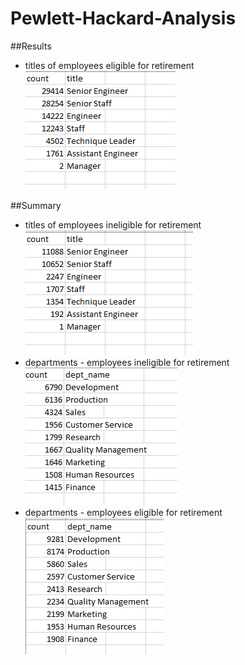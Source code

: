 # Pewlett-Hackard-Analysis


##Results
* titles of employees eligible for retirement
![retiring_titles](https://github.com/bedwardssmith/Pewlett-Hackard-Analysis/blob/main/Analysis_Projects_Folder/Pewlett_Hackard_Analysis_Folder/Data/retiring_titles.png)

##Summary
* titles of employees ineligible for retirement
![ineligible titles](https://github.com/bedwardssmith/Pewlett-Hackard-Analysis/blob/main/Analysis_Projects_Folder/Pewlett_Hackard_Analysis_Folder/Data/non_eligible_titles.png)
* departments - employees ineligible for retirement
![ineligible departments](https://github.com/bedwardssmith/Pewlett-Hackard-Analysis/blob/main/Analysis_Projects_Folder/Pewlett_Hackard_Analysis_Folder/Data/non_eligible_dept.png)
* departments - employees eligible for retirement
![eligible departments](https://github.com/bedwardssmith/Pewlett-Hackard-Analysis/blob/main/Analysis_Projects_Folder/Pewlett_Hackard_Analysis_Folder/Data/retiring_dept.png)
